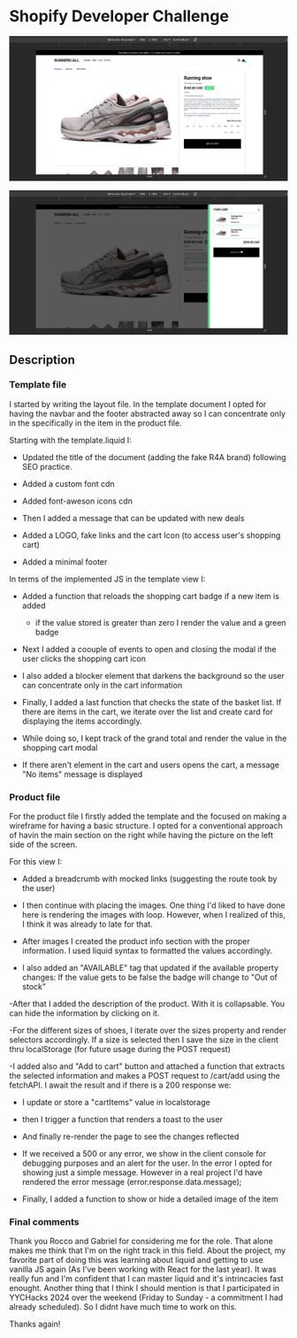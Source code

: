 # Shopify Developer Challenge

![cover1](image.png)

![cover2](image-1.png)

## Description

### Template file

I started by writing the layout file. In the template document I opted for
having the navbar and the footer abstracted away so I can concentrate only
in the specifically in the item in the product file.

Starting with the template.liquid I:

- Updated the title of the document (adding the fake R4A brand) following SEO practice.

- Added a custom font cdn

- Added font-aweson icons cdn

- Then I added a message that can be updated with new deals

- Added a LOGO, fake links and the cart Icon (to access user's shopping cart)

- Added a minimal footer

In terms of the implemented JS in the template view I:

- Added a function that reloads the shopping cart badge if a new item is added

  - if the value stored is greater than zero I render the value and a green badge

- Next I added a coouple of events to open and closing the modal if the user clicks the shopping cart icon

- I also added a blocker element that darkens the background so the user can concentrate only in the cart information

- Finally, I added a last function that checks the state of the basket list. If there are items in the cart, we iterate over the list and create card for displaying the items accordingly.

- While doing so, I kept track of the grand total and render the value in the shopping cart modal

- If there aren't element in the cart and users opens the cart, a message "No items" message is displayed

### Product file

For the product file I firstly added the template and the focused on making a wireframe for having a basic structure. I opted for a conventional approach of
havin the main section on the right while having the picture on the left side of the screen.

For this view I:

- Added a breadcrumb with mocked links (suggesting the route took by the user)

- I then continue with placing the images. One thing I'd liked to have done here is rendering the images with loop. However, when I realized of this, I think it was already to late for that.

- After images I created the product info section with the proper information. I used liquid syntax to formatted the values accordingly.

- I also added an "AVAILABLE" tag that updated if the available property changes: If the value gets to be false the badge will change to "Out of stock"

-After that I added the description of the product. With it is collapsable. You can hide the information by clicking on it.

-For the different sizes of shoes, I iterate over the sizes property and render selectors accordingly. If a size is selected then I save the size in the client thru localStorage (for future usage during the POST request)

-I added also and "Add to cart" button and attached a function that extracts the selected information and makes a POST request to /cart/add using the fetchAPI. I await the result and if there is a 200 response we:

- I update or store a "cartItems" value in localstorage
- then I trigger a function that renders a toast to the user
- And finally re-render the page to see the changes reflected
- If we received a 500 or any error, we show in the client console for debugging purposes and an alert for the user. In the error I opted for showing just a simple message. However in a real project I'd have rendered the error message (error.response.data.message);

- Finally, I added a function to show or hide a detailed image of the item

### Final comments

Thank you Rocco and Gabriel for considering me for the role. That alone makes me think that I'm on the right track in this field. About the project, my favorite part of doing this was learning about liquid and getting to use vanilla JS again (As I've been working with React for the last year). It was really fun and I'm confident that I can master liquid and it's intrincacies fast enought. Another thing that I think I should mention is that I participated in YYCHacks 2024 over the weekend (Friday to Sunday - a commitment I had already scheduled). So I didnt have much time to work on this.

Thanks again!
